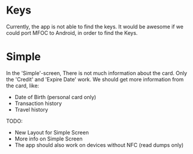 # Keys #

Currently, the app is not able to find the keys.
It would be awesome if we could port MFOC to Android,
in order to find the Keys.

# Simple #

In the 'Simple'-screen,
There is not much information about the card.
Only the 'Credit' and 'Expire Date' work.
We should get more information from the card, like:
  * Date of Birth (personal card only)
  * Transaction history
  * Travel history

TODO:
  * New Layout for Simple Screen
  * More info on Simple Screen
  * The app should also work on devices without NFC (read dumps only)